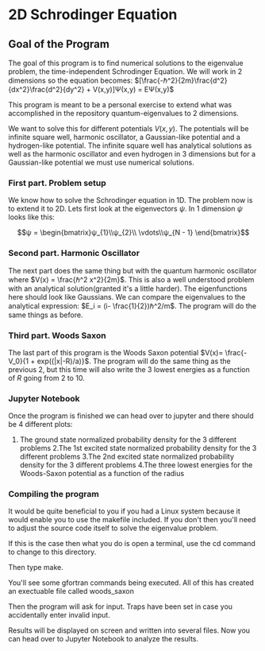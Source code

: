 # 2D Schrodinger Equation 
## Goal of the Program 
 The goal of this program is to find numerical solutions to the eigenvalue problem, the time-independent Schrodinger Equation. 
 We will work in 2 dimensions so the equation becomes: 
 $[\frac{-ℏ^2}{2m}\frac{d^2}{dx^2}\frac{d^2}{dy^2} + V(x,y)]Ψ(x,y) = EΨ(x,y)$ 

 This program is meant to be a personal exercise to extend what was accomplished in the repository quantum-eigenvalues 
 to 2 dimensions. 
 
 We want to solve this for different potentials $V(x,y)$. The potentials will be infinite square well, harmonic oscillator, 
 a Gaussian-like potential and a hydrogen-like potential. The infinite square well has analytical solutions as well as the harmonic 
 oscillator and even hydrogen in 3 dimensions but for a Gaussian-like potential we must use numerical solutions. 
 


### First part. Problem setup
 We know how to solve the Schrodinger equation in 1D. The problem now is to extend it to 2D. Lets first look at the eigenvectors $ψ$. 
 In 1 dimension $ψ$ looks like this: 
 
 ```math
ψ = \begin{bmatrix}ψ_{1}\\ψ_{2}\\ \vdots\\ψ_{N - 1} \end{bmatrix}
```
 ### Second part. Harmonic Oscillator 
 The next part does the same thing but with the quantum harmonic oscillator where $V(x) = \frac{ℏ^2 x^2}{2m}$. This is also a well understood problem with 
 an analytical solution(granted it's a little harder). The eigenfunctions here should look like Gaussians. We can compare the eigenvalues to the analytical 
 expression: 
 $E_i = (i- \frac{1}{2})ℏ^2/m$. The program will do the same things as before. 
 
 ### Third part. Woods Saxon 
 The last part of this program is the Woods Saxon potential $V(x)= \frac{-V_0}{1 + exp((|x|-R)/a)}$. The program will do the same thing as the previous 2, 
 but this time will also write the 3 lowest energies as a function of $R$ going from 2 to 10. 
 
 ### Jupyter Notebook 
 Once the program is finished we can head over to jupyter and there should be 4 different plots: 
 1. The ground state normalized probability density for the 3 different problems
 2.The 1st excited state normalized probability density for the 3 different problems
 3.The 2nd excited state normalized probability density for the 3 different problems
 4.The three lowest energies for the Woods-Saxon potential as a function of the radius 
 
 ### Compiling the program 
 It would be quite beneficial to you if you had a Linux system because it would enable you to use the makefile included. 
If you don't then you'll need to adjust the source code itself to solve the eigenvalue problem.

If this is the case then what you do is open a terminal, use the cd command to change to this directory. 

Then type make. 

You'll see some gfortran commands being executed. All of this has created an exectuable file called woods_saxon

Then the program will ask for input. Traps have been set in case you accidentally enter invalid input. 

Results will be displayed on screen and written into several files. Now you can head over to Jupyter Notebook 
to analyze the results. 
